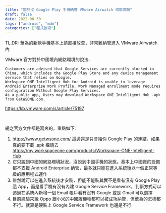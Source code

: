 ```yaml
---
title: "關於沒 Google Play 手機納管 VMware Airwatch 相關問題"
draft: false
date: 2022-08-30
tags: ["android", "mdm"]
categories: ["程式技術"]
---
```


TL;DR: 華為的新款手機基本上請直接放棄，非常難納管進入 VMware Airwatch 內



<!--more-->

VMware 官方對於中國境內網路環境的說法:

```
Customers are advised that Google Services are currently blocked in China, which includes the Google Play Store and any device management service that relies on Google.
Workspace ONE Intelligent Hub for Android is unable to leverage Android Enterprise Work Profile. Work Managed enrollment mode requires configuration Without Google Play Services.
As a public app, Users may download Workspace ONE Intelligent Hub .apk from GetWSONE.com.
```

https://kb.vmware.com/s/article/75197

</br>


總之官方文件都是寫爽的，重點如下:

1. https://www.getwsone.com/ 這邊還是只會給你 Google Play 的連結，如果真的要下載 .apk 檔請去 https://my.workspaceone.com/products/Workspace-ONE-Intelligent-Hub
2. 它只說到中國的網路環境狀況，沒說到中國手機的狀態。基本上中國賣的設備都不支援 Android Enterprise 納管，最多就只能在進入系統後以一個正常等級的應用程式運作
3. 雖然說可以在進入系統後才安裝，但能不能裝其實不是看有沒有 Google Play 這 App，而是看手機有沒有內建 Google Service Framework，判斷方式可以透過在系統內新增一個 Email 帳戶看有沒有 Google 或是 Gmail 可以選擇
4. 目前經驗來說 Oppo 跟小米的中國版機種都可以被成功納管，但華為的怎樣都不行。就算是硬裝上 Google Service Framework 也還是不行




</br>
